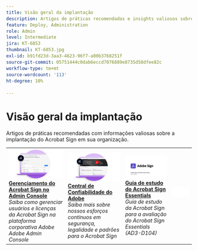 ```yaml
---
title: Visão geral da implantação
description: Artigos de práticas recomendadas e insights valiosos sobre a implantação do Acrobat Sign
feature: Deploy, Administration
role: Admin
level: Intermediate
jira: KT-6853
thumbnail: KT-6853.jpg
exl-id: b91fd23d-3aa3-4623-96f7-a00b3768251f
source-git-commit: 05751444c0dab6eccd7076889e8735d58dfee82c
workflow-type: tm+mt
source-wordcount: '113'
ht-degree: 10%

---
```


# Visão geral da implantação

Artigos de práticas recomendadas com informações valiosas sobre a implantação do Acrobat Sign em sua organização.

<table style="table-layout:fixed">
<tr>
  <td>
    <a href="https://helpx.adobe.com/br/enterprise/using/adobe-sign-for-enterprise.html" target="_blank">
      <img alt="Admin Console" src="assets/Deploy_Admin.png" />
    </a>
    <div>
    <a href="https://helpx.adobe.com/br/enterprise/using/adobe-sign-for-enterprise.html" target="_blank"><strong>Gerenciamento do Acrobat Sign no Admin Console</strong></a>
    </div>
    <em>Saiba como gerenciar usuários e licenças da Acrobat Sign na plataforma corporativa Adobe Adobe Admin Console</em>
    <br>
  </td>
  <td>
    <a href="https://www.adobe.com/trust/document-cloud-security.html" target="_blank">
      <img alt="Central de Confiabilidade do Adobe" src="assets/Deploy_Trust.png" />
    </a>
    <div>
    <a href="https://www.adobe.com/trust/document-cloud-security.html" target="_blank"><strong>Central de Confiabilidade do Adobe</strong></a>
    </div>
    <em>Saiba mais sobre nossos esforços contínuos em segurança, legalidade e padrões para o Acrobat Sign</em>
    <br>
  </td>
  <td>
    <a href="assets/SignStudyGuide.pdf">
      <img alt="Guia de estudo do Acrobat Sign Essentials" src="assets/SignStudyGuide.png" />
    </a>
    <div>
    <a href="assets/SignStudyGuide.pdf"><strong>Guia de estudo do Acrobat Sign Essentials</strong></a>
    </div>
    <em>Guia de estudo da Acrobat Sign para a avaliação do Acrobat Sign Essentials (AD3-D104)</em>
    <br>
  </td>
  <td>
    <img alt="Espaçador" src="assets/Whitespacer.png" />
    <div>
    <br>
  </td>
</tr>
</table>

